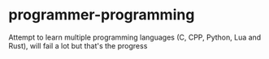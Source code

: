 # programmer-programming
Attempt to learn multiple programming languages (C, CPP, Python, Lua and Rust), will fail a lot but that's the progress
